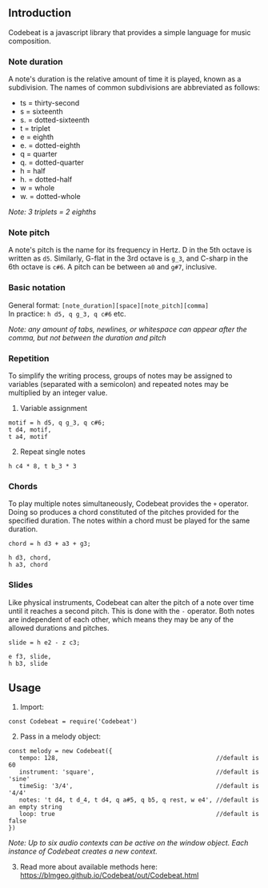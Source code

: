 ## Introduction  
Codebeat is a javascript library that provides a simple language for music composition.

### Note duration
A note's duration is the relative amount of time it is played, known as a subdivision.
The names of common subdivisions are abbreviated as follows:

* ts = thirty-second  
* s = sixteenth  
* s. = dotted-sixteenth  
* t = triplet  
* e = eighth  
* e. = dotted-eighth    
* q = quarter  
* q. = dotted-quarter  
* h = half  
* h. = dotted-half   
* w = whole
* w. = dotted-whole   

_Note: 3 triplets = 2 eighths_

### Note pitch
A note's pitch is the name for its frequency in Hertz. D in the 5th octave is written as `d5`. Similarly, G-flat in the 3rd octave is `g_3`, and C-sharp in the 6th octave is `c#6`. A pitch can be between `a0` and `g#7`, inclusive.

### Basic notation
General format: `[note_duration][space][note_pitch][comma]`   
In practice: `h d5, q g_3, q c#6` etc.

_Note: any amount of tabs, newlines, or whitespace can appear after the comma, but not between the duration and pitch_  

### Repetition
To simplify the writing process, groups of notes may be assigned to variables (separated with a semicolon) and repeated notes may be multiplied by an integer value.

1) Variable assignment
~~~
motif = h d5, q g_3, q c#6;
t d4, motif,
t a4, motif
~~~
2) Repeat single notes
~~~
h c4 * 8, t b_3 * 3
~~~

### Chords
To play multiple notes simultaneously, Codebeat provides the `+` operator. Doing so produces a chord constituted of the pitches provided for the specified duration. The notes within a chord must be played for the same duration.

~~~
chord = h d3 + a3 + g3;

h d3, chord,
h a3, chord
~~~

### Slides
Like physical instruments, Codebeat can alter the pitch of a note over time until it reaches a second pitch. This is done with the `-` operator. Both notes are independent of each other, which means they may be any of the allowed durations and pitches.

~~~
slide = h e2 - z c3;

e f3, slide,
h b3, slide
~~~

## Usage  
1) Import:
~~~
const Codebeat = require('Codebeat')
~~~
2) Pass in a melody object:  
~~~
const melody = new Codebeat({  
   tempo: 128,                                            //default is 60
   instrument: 'square',                                  //default is 'sine'
   timeSig: '3/4',                                        //default is '4/4'
   notes: 't d4, t d_4, t d4, q a#5, q b5, q rest, w e4', //default is an empty string
   loop: true                                             //default is false  
})
~~~

_Note: Up to six audio contexts can be active on the window object. Each instance of Codebeat creates a new context._

3) Read more about available methods here: https://blmgeo.github.io/Codebeat/out/Codebeat.html
